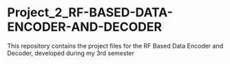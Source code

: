 # Project_2_RF-BASED-DATA-ENCODER-AND-DECODER
This repository contains the project files for the RF Based Data Encoder and Decoder, developed during my 3rd semester
